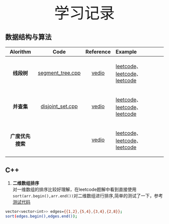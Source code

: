 <div align='center' > <font size='15'>学习记录</font> </div>

## 数据结构与算法
|<center>Alorithm|<center>Code|<center>Reference|Example|
|--|---|---|:---|
|<center>**线段树**|<center>[segment_tree.cpp](https://github.com/HiJaEn/LeetCodeHub/blob/master/code/Segment_tree.cpp)| <center>[vedio](https://www.bilibili.com/video/BV1cb411t7AM?from=search&seid=16819879578820315421)|<p align="left">[leetcode]()、[leetcode]()、[leetcode]()</p> |
|<center>**并查集**|<center>[disjoint_set.cpp](https://github.com/HiJaEn/LeetCodeHub/blob/master/code/Disjoint_set.cpp)| <center>[vedio](https://www.bilibili.com/video/BV13t411v7Fs?from=search&seid=301133990733687838)|<p align="left">[leetcode]()、[leetcode]()、[leetcode]()</p>|
| <center>**广度优先搜索**| |<center>[vedio](https://www.bilibili.com/video/BV1Ks411579J?from=search&seid=11399053858632586820)|<p align="left">[leetcode]()、[leetcode]()、[leetcode]()</p>|


## C++

1. **二维数组排序**  
对一维数组的排序比较好理解，在leetcode题解中看到直接使用```sort(arr.begin(),arr.end())```对二维数组进行排序,简单的测试了一下，参考[测试代码](https://github.com/HiJaEn/LeetCodeHub/blob/master/code/VectorVector_sort.cpp)
```bash
vector<vector<int>> edges={{1,2},{5,4},{3,4},{2,8}};
sort(edges.begin(),edges.end());
```
